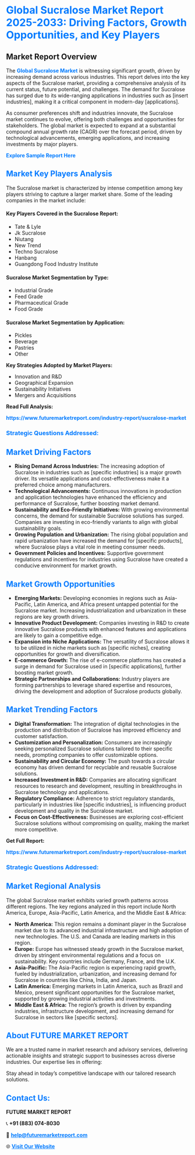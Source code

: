 <h1 style="color: #007BFF;">Global Sucralose Market Report 2025-2033: Driving Factors, Growth Opportunities, and Key Players</h1>

<section id="overview">
<h2>Market Report Overview</h2>
<p>The <a href="https://www.futuremarketreport.com/industry-report/sucralose-market" style="color: #007BFF; text-decoration: none;"><strong>Global Sucralose Market</strong></a> is witnessing significant growth, driven by increasing demand across various industries. This report delves into the key aspects of the Sucralose market, providing a comprehensive analysis of its current status, future potential, and challenges. The demand for Sucralose has surged due to its wide-ranging applications in industries such as [insert industries], making it a critical component in modern-day [applications].</p>
<p>As consumer preferences shift and industries innovate, the Sucralose market continues to evolve, offering both challenges and opportunities for stakeholders. The global market is expected to expand at a substantial compound annual growth rate (CAGR) over the forecast period, driven by technological advancements, emerging applications, and increasing investments by major players.</p>
</section>

<section id="overview">
<p><a href="https://www.futuremarketreport.com/request-sample/reportId=30467" style="color: #007BFF; text-decoration: none;"><strong>Explore Sample Report Here</strong></a></p>
</section>

<section id="key-players">
<h2 style="color: #007BFF;">Market Key Players Analysis</h2>
<p>The Sucralose market is characterized by intense competition among key players striving to capture a larger market share. Some of the leading companies in the market include:</p>
<h4>Key Players Covered in the Sucralose Report:</h4>
<ul><li>Tate &amp; Lyle</li><li>Jk Sucralose</li><li>Niutang</li><li>New Trend</li><li>Techno Sucralose</li><li>Hanbang</li><li>Guangdong Food Industry Institute</li></ul>
<h4>Sucralose Market Segmentation by Type:</h4>
<ul><li>Industrial Grade</li><li>Feed Grade</li><li>Pharmaceutical Grade</li><li>Food Grade</li></ul>

<h4>Sucralose Market Segmentation by Application:</h4>
<ul><li>Pickles</li><li>Beverage</li><li>Pastries</li><li>Other</li></ul>
<p><strong>Key Strategies Adopted by Market Players:</strong></p>
<ul>
<li>Innovation and R&D</li>
<li>Geographical Expansion</li>
<li>Sustainability Initiatives</li>
<li>Mergers and Acquisitions</li>
</ul>
</section>

<section>
<p><strong>Read Full Analysis: </strong></p><a href="https://www.futuremarketreport.com/industry-report/sucralose-market" style="color: #007BFF; text-decoration: none;"><strong>https://www.futuremarketreport.com/industry-report/sucralose-market</strong></a>
<h3 style="color: #007BFF;">Strategic Questions Addressed:</h3>
</section>

<section id="driving-factors">
<h2 style="color: #007BFF;">Market Driving Factors</h2>
<ul>
<li><strong>Rising Demand Across Industries:</strong> The increasing adoption of Sucralose in industries such as [specific industries] is a major growth driver. Its versatile applications and cost-effectiveness make it a preferred choice among manufacturers.</li>
<li><strong>Technological Advancements:</strong> Continuous innovations in production and application technologies have enhanced the efficiency and performance of Sucralose, further boosting market demand.</li>
<li><strong>Sustainability and Eco-Friendly Initiatives:</strong> With growing environmental concerns, the demand for sustainable Sucralose solutions has surged. Companies are investing in eco-friendly variants to align with global sustainability goals.</li>
<li><strong>Growing Population and Urbanization:</strong> The rising global population and rapid urbanization have increased the demand for [specific products], where Sucralose plays a vital role in meeting consumer needs.</li>
<li><strong>Government Policies and Incentives:</strong> Supportive government regulations and incentives for industries using Sucralose have created a conducive environment for market growth.</li>
</ul>
</section>

<section id="growth-opportunities">
<h2 style="color: #007BFF;">Market Growth Opportunities</h2>
<ul>
<li><strong>Emerging Markets:</strong> Developing economies in regions such as Asia-Pacific, Latin America, and Africa present untapped potential for the Sucralose market. Increasing industrialization and urbanization in these regions are key growth drivers.</li>
<li><strong>Innovative Product Development:</strong> Companies investing in R&D to create innovative Sucralose products with enhanced features and applications are likely to gain a competitive edge.</li>
<li><strong>Expansion into Niche Applications:</strong> The versatility of Sucralose allows it to be utilized in niche markets such as [specific niches], creating opportunities for growth and diversification.</li>
<li><strong>E-commerce Growth:</strong> The rise of e-commerce platforms has created a surge in demand for Sucralose used in [specific applications], further boosting market growth.</li>
<li><strong>Strategic Partnerships and Collaborations:</strong> Industry players are forming partnerships to leverage shared expertise and resources, driving the development and adoption of Sucralose products globally.</li>
</ul>
</section>

<section id="trending-factors">
<h2 style="color: #007BFF;">Market Trending Factors</h2>
<ul>
<li><strong>Digital Transformation:</strong> The integration of digital technologies in the production and distribution of Sucralose has improved efficiency and customer satisfaction.</li>
<li><strong>Customization and Personalization:</strong> Consumers are increasingly seeking personalized Sucralose solutions tailored to their specific needs, prompting companies to offer customizable options.</li>
<li><strong>Sustainability and Circular Economy:</strong> The push towards a circular economy has driven demand for recyclable and reusable Sucralose solutions.</li>
<li><strong>Increased Investment in R&D:</strong> Companies are allocating significant resources to research and development, resulting in breakthroughs in Sucralose technology and applications.</li>
<li><strong>Regulatory Compliance:</strong> Adherence to strict regulatory standards, particularly in industries like [specific industries], is influencing product development and quality in the Sucralose market.</li>
<li><strong>Focus on Cost-Effectiveness:</strong> Businesses are exploring cost-efficient Sucralose solutions without compromising on quality, making the market more competitive.</li>
</ul>
</section>

<section>
<p><strong>Get Full Report: </strong></p><a href="https://www.futuremarketreport.com/industry-report/sucralose-market" style="color: #007BFF; text-decoration: none;"><strong>https://www.futuremarketreport.com/industry-report/sucralose-market</strong></a>
<h3 style="color: #007BFF;">Strategic Questions Addressed:</h3>
</section>


<section id="regional-analysis">
<h2 style="color: #007BFF;">Market Regional Analysis</h2>
<p>The global Sucralose market exhibits varied growth patterns across different regions. The key regions analyzed in this report include North America, Europe, Asia-Pacific, Latin America, and the Middle East & Africa:</p>
<ul>
<li><strong>North America:</strong> This region remains a dominant player in the Sucralose market due to its advanced industrial infrastructure and high adoption of new technologies. The U.S. and Canada are leading markets in this region.</li>
<li><strong>Europe:</strong> Europe has witnessed steady growth in the Sucralose market, driven by stringent environmental regulations and a focus on sustainability. Key countries include Germany, France, and the U.K.</li>
<li><strong>Asia-Pacific:</strong> The Asia-Pacific region is experiencing rapid growth, fueled by industrialization, urbanization, and increasing demand for Sucralose in countries like China, India, and Japan.</li>
<li><strong>Latin America:</strong> Emerging markets in Latin America, such as Brazil and Mexico, present significant opportunities for the Sucralose market, supported by growing industrial activities and investments.</li>
<li><strong>Middle East & Africa:</strong> The region’s growth is driven by expanding industries, infrastructure development, and increasing demand for Sucralose in sectors like [specific sectors].</li>
</ul>
</section>

<footer>
<h2 style="color: #007BFF;">About FUTURE MARKET REPORT</h2>
<p>We are a trusted name in market research and advisory services, delivering actionable insights and strategic support to businesses across diverse industries. Our expertise lies in offering:</p>

<p>Stay ahead in today’s competitive landscape with our tailored research solutions.</p>

<h2 style="color: #007BFF;">Contact Us:</h2>
<p><strong>FUTURE MARKET REPORT</strong></p>
<p>📞 <strong>+91 (883) 074-8030</strong></p>
<p>📧 <strong><a href="mailto:help@futuremarketreport.com" style="color: #007BFF;">help@futuremarketreport.com</a></strong></p>
<p>🌐 <strong><a href="https://www.futuremarketreport.com/" style="color: #007BFF;">Visit Our Website</a></strong></p>
</footer>